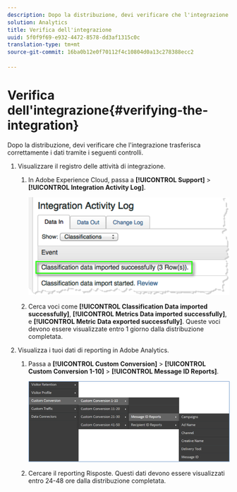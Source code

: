 ```yaml
---
description: Dopo la distribuzione, devi verificare che l'integrazione trasferisca correttamente i dati tramite i seguenti controlli.
solution: Analytics
title: Verifica dell'integrazione
uuid: 5f0f9f69-e932-4472-8578-dd3af1315c0c
translation-type: tm+mt
source-git-commit: 16ba0b12e0f70112f4c10804d0a13c278388ecc2

---
```



# Verifica dell'integrazione{#verifying-the-integration}

Dopo la distribuzione, devi verificare che l'integrazione trasferisca correttamente i dati tramite i seguenti controlli.

1. Visualizzare il registro delle attività di integrazione.
   1. In Adobe Experience Cloud, passa a **[!UICONTROL Support]** &gt; **[!UICONTROL Integration Activity Log]**.

      ![](assets/integration_activity_log.png)

   1. Cerca voci come **[!UICONTROL Classification Data imported successfully]**, **[!UICONTROL Metrics Data imported successfully]**, e **[!UICONTROL Metric Data exported successfully]**. Queste voci devono essere visualizzate entro 1 giorno dalla distribuzione completata.
1. Visualizza i tuoi dati di reporting in Adobe Analytics.

   1. Passa a **[!UICONTROL Custom Conversion]** &gt; **[!UICONTROL Custom Conversion 1-10]** &gt; **[!UICONTROL Message ID Reports]**.

      ![](assets/reporting.png)

   1. Cercare il reporting Risposte.  Questi dati devono essere visualizzati entro 24-48 ore dalla distribuzione completata.
